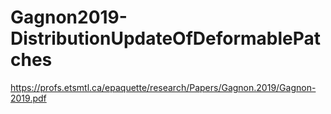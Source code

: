 # Gagnon2019-DistributionUpdateOfDeformablePatches

https://profs.etsmtl.ca/epaquette/research/Papers/Gagnon.2019/Gagnon-2019.pdf
